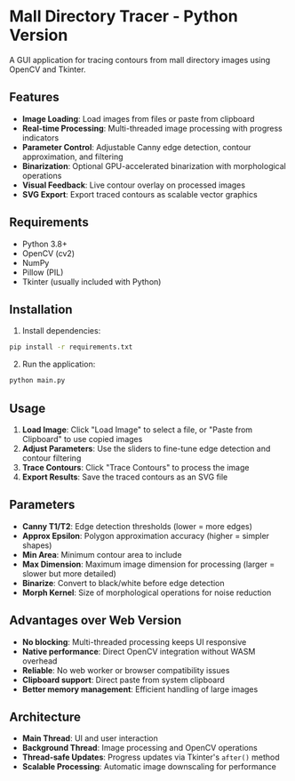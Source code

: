 # Mall Directory Tracer - Python Version

A GUI application for tracing contours from mall directory images using OpenCV and Tkinter.

## Features

- **Image Loading**: Load images from files or paste from clipboard
- **Real-time Processing**: Multi-threaded image processing with progress indicators
- **Parameter Control**: Adjustable Canny edge detection, contour approximation, and filtering
- **Binarization**: Optional GPU-accelerated binarization with morphological operations
- **Visual Feedback**: Live contour overlay on processed images
- **SVG Export**: Export traced contours as scalable vector graphics

## Requirements

- Python 3.8+
- OpenCV (cv2)
- NumPy
- Pillow (PIL)
- Tkinter (usually included with Python)

## Installation

1. Install dependencies:
```bash
pip install -r requirements.txt
```

2. Run the application:
```bash
python main.py
```

## Usage

1. **Load Image**: Click "Load Image" to select a file, or "Paste from Clipboard" to use copied images
2. **Adjust Parameters**: Use the sliders to fine-tune edge detection and contour filtering
3. **Trace Contours**: Click "Trace Contours" to process the image
4. **Export Results**: Save the traced contours as an SVG file

## Parameters

- **Canny T1/T2**: Edge detection thresholds (lower = more edges)
- **Approx Epsilon**: Polygon approximation accuracy (higher = simpler shapes)  
- **Min Area**: Minimum contour area to include
- **Max Dimension**: Maximum image dimension for processing (larger = slower but more detailed)
- **Binarize**: Convert to black/white before edge detection
- **Morph Kernel**: Size of morphological operations for noise reduction

## Advantages over Web Version

- **No blocking**: Multi-threaded processing keeps UI responsive
- **Native performance**: Direct OpenCV integration without WASM overhead
- **Reliable**: No web worker or browser compatibility issues
- **Clipboard support**: Direct paste from system clipboard
- **Better memory management**: Efficient handling of large images

## Architecture

- **Main Thread**: UI and user interaction
- **Background Thread**: Image processing and OpenCV operations
- **Thread-safe Updates**: Progress updates via Tkinter's `after()` method
- **Scalable Processing**: Automatic image downscaling for performance
